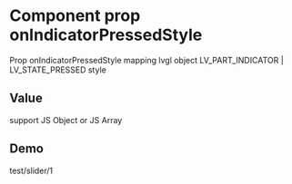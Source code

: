 # Component prop onIndicatorPressedStyle

Prop onIndicatorPressedStyle mapping lvgl object LV_PART_INDICATOR | LV_STATE_PRESSED style

## Value
support JS Object or JS Array

## Demo
test/slider/1
